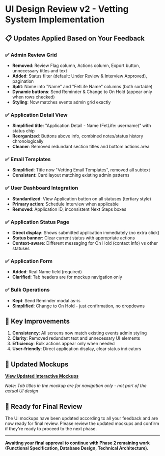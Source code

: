 # UI Design Review v2 - Vetting System Implementation

<!-- Date: 2025-09-22 -->
<!-- Version: 2.0 - Updated based on feedback -->
<!-- Orchestrator: Main Agent -->
<!-- Phase: 2 - Design & Architecture (UI Design) -->
<!-- Status: Updated for final review -->

## 📋 Updates Applied Based on Your Feedback

### ✅ Admin Review Grid
- **Removed**: Review Flag column, Actions column, Export button, unnecessary titles and text
- **Added**: Status filter (default: Under Review & Interview Approved), pagination
- **Split**: Name into "Name" and "FetLife Name" columns (both sortable)
- **Dynamic buttons**: Send Reminder & Change to On Hold (appear only when rows checked)
- **Styling**: Now matches events admin grid exactly

### ✅ Application Detail View
- **Simplified title**: "Application Detail - Name (FetLife: username)" with status chip
- **Reorganized**: Buttons above info, combined notes/status history chronologically
- **Cleaner**: Removed redundant section titles and bottom actions area

### ✅ Email Templates
- **Simplified**: Title now "Vetting Email Templates", removed all subtext
- **Consistent**: Card layout matching existing admin patterns

### ✅ User Dashboard Integration
- **Standardized**: View Application button on all statuses (tertiary style)
- **Primary action**: Schedule Interview when applicable
- **Removed**: Application ID, inconsistent Next Steps boxes

### ✅ Application Status Page
- **Direct display**: Shows submitted application immediately (no extra click)
- **Status banner**: Clear current status with appropriate actions
- **Context-aware**: Different messaging for On Hold (contact info) vs other statuses

### ✅ Application Form
- **Added**: Real Name field (required)
- **Clarified**: Tab headers are for mockup navigation only

### ✅ Bulk Operations
- **Kept**: Send Reminder modal as-is
- **Simplified**: Change to On Hold - just confirmation, no dropdowns

## 🎨 Key Improvements

1. **Consistency**: All screens now match existing events admin styling
2. **Clarity**: Removed redundant text and unnecessary UI elements
3. **Efficiency**: Bulk actions appear only when needed
4. **User-friendly**: Direct application display, clear status indicators

## 📍 Updated Mockups

**[View Updated Interactive Mockups](/home/chad/repos/witchcityrope-react/docs/functional-areas/vetting-system/new-work/2025-09-22-complete-implementation/design/ui-mockups.html)**

*Note: Tab titles in the mockup are for navigation only - not part of the actual UI design*

## 🛑 Ready for Final Review

The UI mockups have been updated according to all your feedback and are now ready for final review. Please review the updated mockups and confirm if they're ready to proceed to the next phase.

---

**Awaiting your final approval to continue with Phase 2 remaining work (Functional Specification, Database Design, Technical Architecture).**